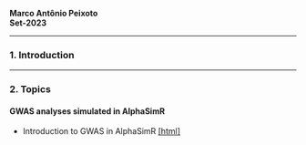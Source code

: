 
**Marco Antônio Peixoto**  
**Set-2023**

***
### 1. Introduction


***

### 2. Topics

#### GWAS analyses simulated in AlphaSimR

- Introduction to GWAS in AlphaSimR [[html]](https://htmlpreview.github.io/?https://github.com/marcopxt/marcopxt.github.io/blob/master/talks_teach/Mol-Markers-2023/GWAS.html)
